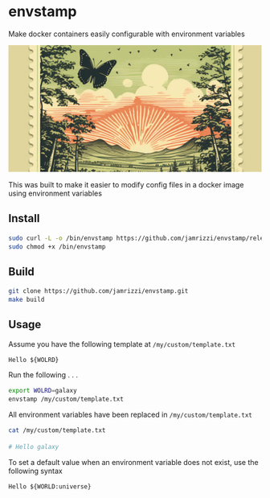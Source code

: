 # envstamp

Make docker containers easily configurable with environment variables

![](assets/envstamp.png)

This was built to make it easier to modify config files in a docker
image using environment variables

## Install

```sh
sudo curl -L -o /bin/envstamp https://github.com/jamrizzi/envstamp/releases/download/v0.2.0/envstamp
sudo chmod +x /bin/envstamp
```


## Build

```sh
git clone https://github.com/jamrizzi/envstamp.git
make build
```


## Usage

Assume you have the following template at `/my/custom/template.txt`

```
Hello ${WOLRD}
```

Run the following . . .

```sh
export WOLRD=galaxy
envstamp /my/custom/template.txt
```

All environment variables have been replaced in `/my/custom/template.txt`

```sh
cat /my/custom/template.txt

# Hello galaxy
```

To set a default value when an environment variable does not exist, use the following syntax
```
Hello ${WORLD:universe}
```
